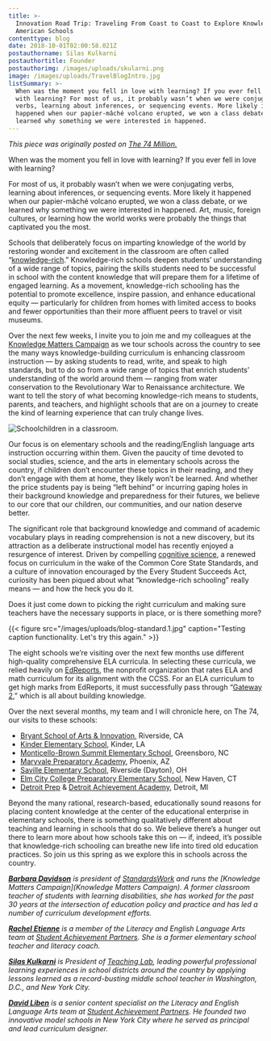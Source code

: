 ```yaml
---
title: >-
  Innovation Road Trip: Traveling From Coast to Coast to Explore Knowledge-Rich
  American Schools
contenttype: blog
date: 2018-10-01T02:00:58.021Z
postauthorname: Silas Kulkarni
postauthortitle: Founder
postauthorimg: /images/uploads/skularni.png
image: /images/uploads/TravelBlogIntro.jpg
listSummary: >-
  When was the moment you fell in love with learning? If you ever fell in love
  with learning? For most of us, it probably wasn’t when we were conjugating
  verbs, learning about inferences, or sequencing events. More likely it
  happened when our papier-mâché volcano erupted, we won a class debate, or we
  learned why something we were interested in happened.
---
```

_This piece was originally posted on <a href="https://www.the74million.org/article/innovation-road-trip-traveling-from-coast-to-coast-to-explore-knowledge-rich-american-schools/">The 74 Million.</a>_

When was the moment you fell in love with learning? If you ever fell in love with learning?

For most of us, it probably wasn’t when we were conjugating verbs, learning about inferences, or sequencing events. More likely it happened when our papier-mâché volcano erupted, we won a class debate, or we learned why something we were interested in happened. Art, music, foreign cultures, or learning how the world works were probably the things that captivated you the most.

Schools that deliberately focus on imparting knowledge of the world by restoring wonder and excitement in the classroom are often called “[knowledge-rich](http://knowledgematterscampaign.org/wp-content/uploads/2016/10/FiveEssentialFeatures.pdf).” Knowledge-rich schools deepen students’ understanding of a wide range of topics, pairing the skills students need to be successful in school with the content knowledge that will prepare them for a lifetime of engaged learning. As a movement, knowledge-rich schooling has the potential to promote excellence, inspire passion, and enhance educational equity — particularly for children from homes with limited access to books and fewer opportunities than their more affluent peers to travel or visit museums.

Over the next few weeks, I invite you to join me and my colleagues at the [Knowledge Matters Campaign](http://www.knowledgematterscampaign.org/) as we tour schools across the country to see the many ways knowledge-building curriculum is enhancing classroom instruction — by asking students to read, write, and speak to high standards, but to do so from a wide range of topics that enrich students’ understanding of the world around them — ranging from water conservation to the Revolutionary War to Renaissance architecture. We want to tell the story of what becoming knowledge-rich means to students, parents, and teachers, and highlight schools that are on a journey to create the kind of learning experience that can truly change lives.

![Schoolchildren in a classroom.](/images/uploads/travelblogkids.jpg)

Our focus is on elementary schools and the reading/English language arts instruction occurring within them. Given the paucity of time devoted to social studies, science, and the arts in elementary schools across the country, if children don’t encounter these topics in their reading, and they don’t engage with them at home, they likely won’t be learned. And whether the price students pay is being “left behind” or incurring gaping holes in their background knowledge and preparedness for their futures, we believe to our core that our children, our communities, and our nation deserve better.

The significant role that background knowledge and command of academic vocabulary plays in reading comprehension is not a new discovery, but its attraction as a deliberate instructional model has recently enjoyed a resurgence of interest. Driven by compelling [cognitive science](https://www.the74million.org/article/9-things-science-tells-us-about-how-kids-learn-to-read-and-think-critically/), a renewed focus on curriculum in the wake of the Common Core State Standards, and a culture of innovation encouraged by the Every Student Succeeds Act, curiosity has been piqued about what “knowledge-rich schooling” really means — and how the heck you do it.

Does it just come down to picking the right curriculum and making sure teachers have the necessary supports in place, or is there something more?

{{< figure src="/images/uploads/blog-standard.1.jpg"  caption="Testing caption functionality. Let's try this again." >}}

The eight schools we’re visiting over the next few months use different high-quality comprehensive ELA curricula. In selecting these curricula, we relied heavily on [EdReports](https://www.edreports.org/), the nonprofit organization that rates ELA and math curriculum for its alignment with the CCSS. For an ELA curriculum to get high marks from EdReports, it must successfully pass through “[Gateway 2](https://www.edreports.org/about/our-approach/ela-3-8.html),” which is all about building knowledge.

Over the next several months, my team and I will chronicle here, on The 74, our visits to these schools:

* [Bryant School of Arts & Innovation](http://bryant.riversideunified.org/), Riverside, CA
* [Kinder Elementary School](http://www.allen.k12.la.us/schools/kes/), Kinder, LA
* [Monticello-Brown Summit Elementary School](https://www.gcsnc.com/Monticello-Brown_Summit_Elementary), Greensboro, NC
* [Maryvale Preparatory Academy](http://maryvaleprep.greatheartsacademies.org/), Phoenix, AZ
* [Saville Elementary School](https://www.madriverschools.org/ses), Riverside (Dayton), OH
* [Elm City College Preparatory Elementary School](http://www.achievementfirst.org/schools/connecticut-schools/elm-city-college-preparatory-elementary-school/about/), New Haven, CT
* [Detroit Prep](http://www.detroitprep.org/) & [Detroit Achievement Academy](https://www.detroitachievement.org/), Detroit, MI

Beyond the many rational, research-based, educationally sound reasons for placing content knowledge at the center of the educational enterprise in elementary schools, there is something qualitatively different about teaching and learning in schools that do so. We believe there’s a hunger out there to learn more about how schools take this on — if, indeed, it’s possible that knowledge-rich schooling can breathe new life into tired old education practices. So join us this spring as we explore this in schools across the country.

_[**Barbara Davidson**](https://standardswork.org/about-us/board-of-directors/) is president of [StandardsWork](https://standardswork.org/) and runs the \[Knowledge Matters Campaign](Knowledge Matters Campaign). A former classroom teacher of students with learning disabilities, she has worked for the past 30 years at the intersection of education policy and practice and has led a number of curriculum development efforts._

_[**Rachel Etienne**](https://achievethecore.org/about-us) is a member of the Literacy and English Language Arts team at [Student Achievement Partners](https://achievethecore.org/). She is a former elementary school teacher and literacy coach._

_[**Silas Kulkarni**](http://www.teachinglab.us/team/) is President of [Teaching Lab](http://www.teachinglab.org/), leading powerful professional learning experiences in school districts around the country by applying lessons learned as a record-busting middle school teacher in Washington, D.C., and New York City._

_[**David Liben**](https://achievethecore.org/about-us) is a senior content specialist on the Literacy and English Language Arts team at [Student Achievement Partners](https://achievethecore.org/). He founded two innovative model schools in New York City where he served as principal and lead curriculum designer._
